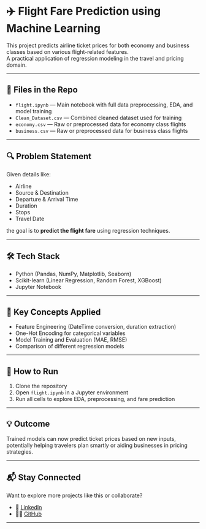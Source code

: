 # ✈️ Flight Fare Prediction using Machine Learning

This project predicts airline ticket prices for both economy and business classes based on various flight-related features.  
A practical application of regression modeling in the travel and pricing domain.

---

## 📂 Files in the Repo

- `flight.ipynb` — Main notebook with full data preprocessing, EDA, and model training
- `Clean_Dataset.csv` — Combined cleaned dataset used for training
- `economy.csv` — Raw or preprocessed data for economy class flights
- `business.csv` — Raw or preprocessed data for business class flights

---

## 🔍 Problem Statement

Given details like:

- Airline  
- Source & Destination  
- Departure & Arrival Time  
- Duration  
- Stops  
- Travel Date  

the goal is to **predict the flight fare** using regression techniques.

---

## 🛠️ Tech Stack

- Python (Pandas, NumPy, Matplotlib, Seaborn)
- Scikit-learn (Linear Regression, Random Forest, XGBoost)
- Jupyter Notebook

---

## 🧠 Key Concepts Applied

- Feature Engineering (DateTime conversion, duration extraction)
- One-Hot Encoding for categorical variables
- Model Training and Evaluation (MAE, RMSE)
- Comparison of different regression models

---

## 🚀 How to Run

1. Clone the repository
2. Open `flight.ipynb` in a Jupyter environment
3. Run all cells to explore EDA, preprocessing, and fare prediction

---

## 💡 Outcome

Trained models can now predict ticket prices based on new inputs, potentially helping travelers plan smartly or aiding businesses in pricing strategies.

---

## 📬 Stay Connected

Want to explore more projects like this or collaborate?

- 🔗 [LinkedIn](https://www.linkedin.com/in/rakshith-j-r-98a41368/)
- 🧑‍💻 [GitHub](https://github.com/Rakshith1997-netizen)

---
